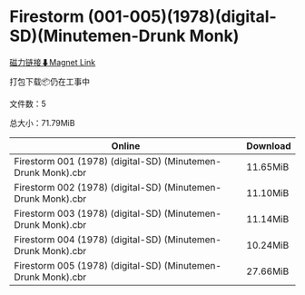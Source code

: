 # Firestorm (001-005)(1978)(digital-SD)(Minutemen-Drunk Monk)

[磁力链接⬇Magnet Link](magnet:?xt=urn:btih:2bd1139c3dd624038d129bca6d1cd7b6bd49f65e&dn=Firestorm%20%28001-005%29%281978%29%28digital-SD%29%28Minutemen-Drunk%20Monk%29)

打包下载📦仍在工事中

文件数：5

总大小：71.79MiB

Online | Download
--- | ---
Firestorm 001 (1978) (digital-SD) (Minutemen-Drunk Monk).cbr | 11.65MiB
Firestorm 002 (1978) (digital-SD) (Minutemen-Drunk Monk).cbr | 11.10MiB
Firestorm 003 (1978) (digital-SD) (Minutemen-Drunk Monk).cbr | 11.14MiB
Firestorm 004 (1978) (digital-SD) (Minutemen-Drunk Monk).cbr | 10.24MiB
Firestorm 005 (1978) (digital-SD) (Minutemen-Drunk Monk).cbr | 27.66MiB